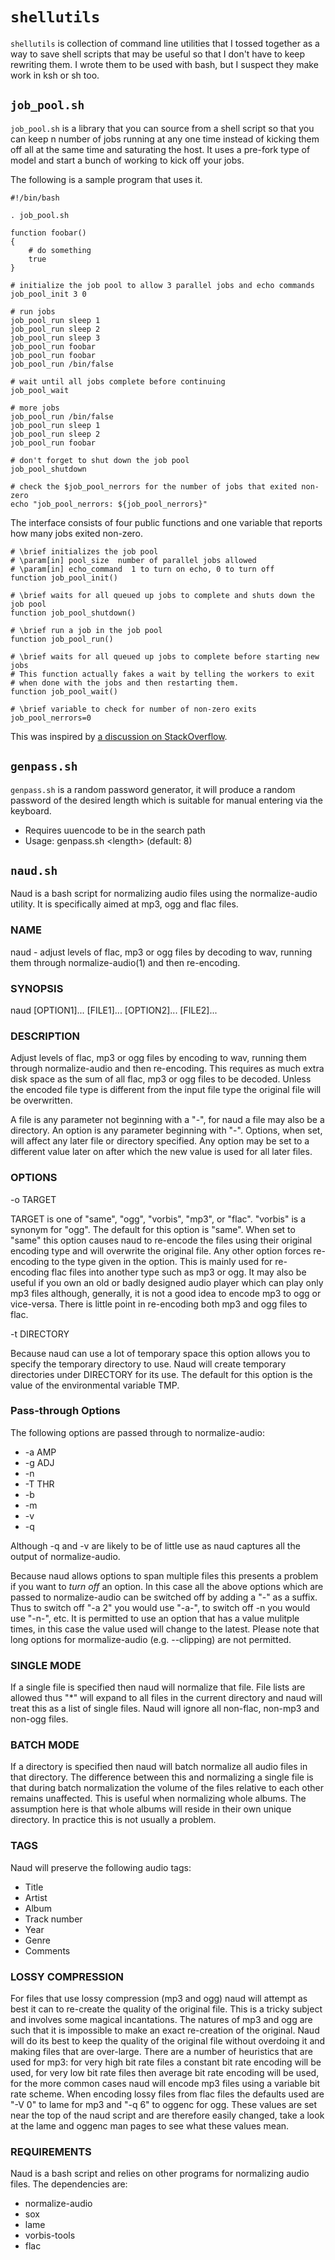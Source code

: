 # `shellutils`
`shellutils` is collection of command line utilities that I tossed together as a way to save shell scripts that may be useful so that I don't have to keep rewriting them.  I wrote them to be used with bash, but I suspect they make work in ksh or sh too.

## `job_pool.sh`
`job_pool.sh` is a library that you can source from a shell script so that you can keep n number of jobs running at any one time instead of kicking them off all at the same time and saturating the host.  It uses a pre-fork type of model and start a bunch of working to kick off your jobs.

The following is a sample program that uses it.

    #!/bin/bash
    
    . job_pool.sh
    
    function foobar()
    {
        # do something
        true
    }   
    
    # initialize the job pool to allow 3 parallel jobs and echo commands
    job_pool_init 3 0
    
    # run jobs
    job_pool_run sleep 1
    job_pool_run sleep 2
    job_pool_run sleep 3
    job_pool_run foobar
    job_pool_run foobar
    job_pool_run /bin/false
    
    # wait until all jobs complete before continuing
    job_pool_wait
    
    # more jobs
    job_pool_run /bin/false
    job_pool_run sleep 1
    job_pool_run sleep 2
    job_pool_run foobar
    
    # don't forget to shut down the job pool
    job_pool_shutdown

    # check the $job_pool_nerrors for the number of jobs that exited non-zero
    echo "job_pool_nerrors: ${job_pool_nerrors}"

The interface consists of four public functions and one variable that reports how many jobs exited non-zero.

    # \brief initializes the job pool
    # \param[in] pool_size  number of parallel jobs allowed
    # \param[in] echo_command  1 to turn on echo, 0 to turn off
    function job_pool_init()
    
    # \brief waits for all queued up jobs to complete and shuts down the job pool
    function job_pool_shutdown()
    
    # \brief run a job in the job pool
    function job_pool_run()
    
    # \brief waits for all queued up jobs to complete before starting new jobs
    # This function actually fakes a wait by telling the workers to exit
    # when done with the jobs and then restarting them.
    function job_pool_wait()

    # \brief variable to check for number of non-zero exits
    job_pool_nerrors=0

This was inspired by [a discussion on StackOverflow](http://stackoverflow.com/questions/6441509/how-to-write-a-process-pool-bash-shell).

## `genpass.sh`
`genpass.sh` is a random password generator, it will produce a random password of the desired length which is suitable
for manual entering via the keyboard.
- Requires uuencode to be in the search path
- Usage: genpass.sh \<length\> (default: 8)

## `naud.sh`

Naud is a bash script for normalizing audio files using the normalize-audio utility. 
It is specifically aimed at mp3, ogg and flac files.

### NAME
naud - adjust levels of flac, mp3 or ogg files by decoding to wav, running them 
through normalize-audio(1) and then re-encoding.

### SYNOPSIS
naud [OPTION1]... [FILE1]... [OPTION2]... [FILE2]...

### DESCRIPTION
Adjust levels of flac, mp3 or ogg files by encoding to wav, running them through 
normalize-audio and then re-encoding. This requires as much extra disk space as the 
sum of all flac, mp3 or ogg files to be decoded. Unless the encoded file type is 
different from the input file type the original file will be overwritten.

A file is any parameter not beginning with a "-", for naud a file may also be a 
directory. An option is any parameter beginning with "-". Options, when set, will 
affect any later file or directory specified. Any option may be set to a different 
value later on after which the new value is used for all later files.

### OPTIONS
-o TARGET

TARGET is one of "same", "ogg", "vorbis", "mp3", or "flac". "vorbis" is a synonym for 
"ogg". The default for this option is "same". When set to "same" this option causes 
naud to re-encode the files using their original encoding type and will overwrite the 
original file. Any other option forces re-encoding to the type given in the option. 
This is mainly used for re-encoding flac files into another type such as mp3 or ogg. 
It may also be useful if you own an old or badly designed audio player which can play 
only mp3 files although, generally, it is not a good idea to encode mp3 to ogg or 
vice-versa. There is little point in re-encoding both mp3 and ogg files to flac.

-t DIRECTORY

Because naud can use a lot of temporary space this option allows you to specify the 
temporary directory to use. Naud will create temporary directories under DIRECTORY for 
its use. The default for this option is the value of the environmental variable TMP.

### Pass-through Options
The following options are passed through to normalize-audio:
- -a AMP
- -g ADJ
- -n
- -T THR
- -b
- -m
- -v
- -q

Although -q and -v are likely to be of little use as naud captures all the output of 
normalize-audio.

Because naud allows options to span multiple files this presents a problem if you want 
to *turn off* an option. In this case all the above options which are passed to 
normalize-audio can be switched off by adding a "-" as a suffix. Thus to switch off 
"-a 2" you would use "-a-", to switch off -n you would use "-n-", etc. It is permitted 
to use an option that has a value mulitple times, in this case the value used will 
change to the latest. Please note that long options for mormalize-audio (e.g. 
--clipping) are not permitted.

### SINGLE MODE
If a single file is specified then naud will normalize that file. File lists are 
allowed thus "\*" will expand to all files in the current directory and naud will 
treat this as a list of single files. Naud will ignore all non-flac, non-mp3 and 
non-ogg files.

### BATCH MODE
If a directory is specified then naud will batch normalize all audio files in that 
directory. The difference between this and normalizing a single file is that during 
batch normalization the volume of the files relative to each other remains unaffected. 
This is useful when normalizing whole albums. The assumption here is that whole albums 
will reside in their own unique directory. In practice this is not usually a problem.

### TAGS
Naud will preserve the following audio tags:
- Title
- Artist
- Album
- Track number
- Year
- Genre
- Comments

### LOSSY COMPRESSION
For files that use lossy compression (mp3 and ogg) naud will attempt as best it can to 
re-create the quality of the original file. This is a tricky subject and involves some 
magical incantations. The natures of mp3 and ogg are such that it is impossible to 
make an exact re-creation of the original. Naud will do its best to keep the quality 
of the original file without overdoing it and making files that are over-large. There 
are a number of heuristics that are used for mp3: for very high bit rate files a 
constant bit rate encoding will be used, for very low bit rate files then average bit 
rate encoding will be used, for the more common cases naud will encode mp3 files using 
a variable bit rate scheme. When encoding lossy files from flac files the defaults 
used are "-V 0" to lame for mp3 and "-q 6" to oggenc for ogg. These values are set 
near the top of the naud script and are therefore easily changed, take a look at the 
lame and oggenc man pages to see what these values mean.

### REQUIREMENTS
Naud is a bash script and relies on other programs for normalizing audio files. The 
dependencies are:
- normalize-audio
- sox
- lame
- vorbis-tools
- flac
